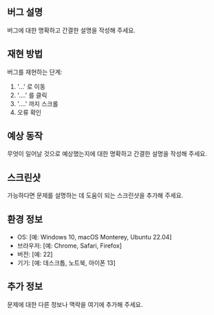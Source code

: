 
## 버그 설명
버그에 대한 명확하고 간결한 설명을 작성해 주세요.

## 재현 방법
버그를 재현하는 단계:
1. '...' 로 이동
2. '....' 를 클릭
3. '....' 까지 스크롤
4. 오류 확인

## 예상 동작
무엇이 일어날 것으로 예상했는지에 대한 명확하고 간결한 설명을 작성해 주세요.

## 스크린샷
가능하다면 문제를 설명하는 데 도움이 되는 스크린샷을 추가해 주세요.

## 환경 정보
 - OS: [예: Windows 10, macOS Monterey, Ubuntu 22.04]
 - 브라우저: [예: Chrome, Safari, Firefox]
 - 버전: [예: 22]
 - 기기: [예: 데스크톱, 노트북, 아이폰 13]

## 추가 정보
문제에 대한 다른 정보나 맥락을 여기에 추가해 주세요.
